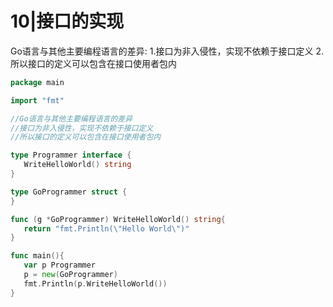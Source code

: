 # 10|接口的实现

Go语言与其他主要编程语言的差异:
	1.接口为非入侵性，实现不依赖于接口定义
	2.所以接口的定义可以包含在接口使用者包内

```go
package main

import "fmt"

//Go语言与其他主要编程语言的差异
//接口为非入侵性，实现不依赖于接口定义
//所以接口的定义可以包含在接口使用者包内

type Programmer interface {
   WriteHelloWorld() string
}

type GoProgrammer struct {
}

func (g *GoProgrammer) WriteHelloWorld() string{
   return "fmt.Println(\"Hello World\")"
}

func main(){
   var p Programmer
   p = new(GoProgrammer)
   fmt.Println(p.WriteHelloWorld())
}
```
